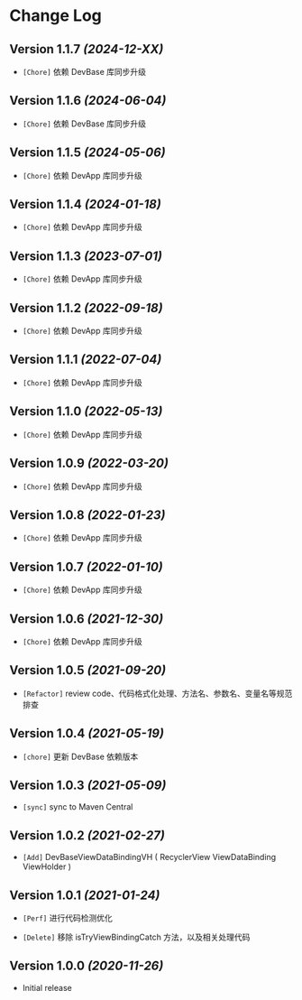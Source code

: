 Change Log
==========

Version 1.1.7 *(2024-12-XX)*
----------------------------

* `[Chore]` 依赖 DevBase 库同步升级

Version 1.1.6 *(2024-06-04)*
----------------------------

* `[Chore]` 依赖 DevBase 库同步升级

Version 1.1.5 *(2024-05-06)*
----------------------------

* `[Chore]` 依赖 DevApp 库同步升级

Version 1.1.4 *(2024-01-18)*
----------------------------

* `[Chore]` 依赖 DevApp 库同步升级

Version 1.1.3 *(2023-07-01)*
----------------------------

* `[Chore]` 依赖 DevApp 库同步升级

Version 1.1.2 *(2022-09-18)*
----------------------------

* `[Chore]` 依赖 DevApp 库同步升级

Version 1.1.1 *(2022-07-04)*
----------------------------

* `[Chore]` 依赖 DevApp 库同步升级

Version 1.1.0 *(2022-05-13)*
----------------------------

* `[Chore]` 依赖 DevApp 库同步升级

Version 1.0.9 *(2022-03-20)*
----------------------------

* `[Chore]` 依赖 DevApp 库同步升级

Version 1.0.8 *(2022-01-23)*
----------------------------

* `[Chore]` 依赖 DevApp 库同步升级

Version 1.0.7 *(2022-01-10)*
----------------------------

* `[Chore]` 依赖 DevApp 库同步升级

Version 1.0.6 *(2021-12-30)*
----------------------------

* `[Chore]` 依赖 DevApp 库同步升级

Version 1.0.5 *(2021-09-20)*
----------------------------

* `[Refactor]` review code、代码格式化处理、方法名、参数名、变量名等规范排查

Version 1.0.4 *(2021-05-19)*
----------------------------

* `[chore]` 更新 DevBase 依赖版本

Version 1.0.3 *(2021-05-09)*
----------------------------

* `[sync]` sync to Maven Central

Version 1.0.2 *(2021-02-27)*
----------------------------

* `[Add]` DevBaseViewDataBindingVH ( RecyclerView ViewDataBinding ViewHolder )

Version 1.0.1 *(2021-01-24)*
----------------------------

* `[Perf]` 进行代码检测优化

* `[Delete]` 移除 isTryViewBindingCatch 方法，以及相关处理代码

Version 1.0.0 *(2020-11-26)*
----------------------------

* Initial release

